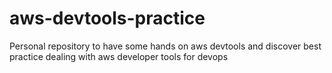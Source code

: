 # aws-devtools-practice
Personal repository to have some hands on aws devtools and discover best practice dealing with aws developer tools for devops 
